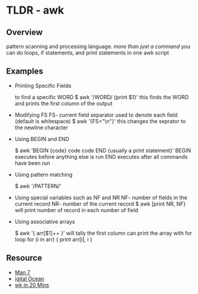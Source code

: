 TLDR - awk
==========

Overview
--------

pattern scanning and processing language.  *more than just a command* you can do loops, if statements, and print statements in one awk script 

Examples
--------

- Printing Specific Fields

    to find a specific WORD 
    $ awk '/WORD/ {print $1}'
    this finds the WORD and prints the first column of the output 

- Modifying FS
    FS- current field separator used to denote each field (default is whitespace)
    $ awk '{FS="\n"}'
    this changes the seprator to the newline character

- Using BEGIN and END

    $ awk 'BEGIN {code}
            code
            code
         END {usually a print statement}'
    BEGIN executes before anything else is run
    END executes after all commands have been run 

- Using pattern matching

    $ awk '/PATTERN/'

- Using special variables such as NF and NR
    NF- number of fields in the current record 
    NR- number of the current record
    $ awk [print NR, NF}
    will print number of record in each number of field 

- Using associative arrays

    $ awk '{ arr[$1]++ }'
    will tally the first column 
    can print the array with  for loop 
        for (i in arr) {
            print arr[i], i
        }

Resource
---------

- [Man 7](http://man7.org/linux/man-pages/man1/gawk.1.html)
- [igital Ocean](https://www.digitalocean.com/community/tutorials/how-to-use-the-awk-language-to-manipulate-text-in-linux)
- [wk in 20 Mins](http://ferd.ca/awk-in-20-minutes.html)
